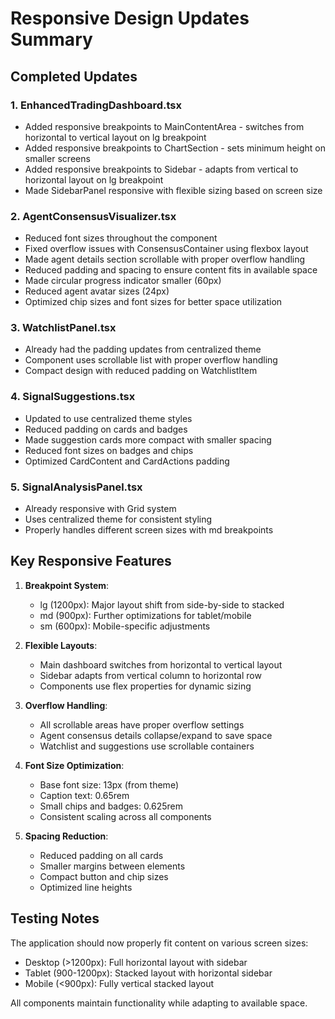 # Responsive Design Updates Summary

## Completed Updates

### 1. EnhancedTradingDashboard.tsx
- Added responsive breakpoints to MainContentArea - switches from horizontal to vertical layout on lg breakpoint
- Added responsive breakpoints to ChartSection - sets minimum height on smaller screens
- Added responsive breakpoints to Sidebar - adapts from vertical to horizontal layout on lg breakpoint
- Made SidebarPanel responsive with flexible sizing based on screen size

### 2. AgentConsensusVisualizer.tsx
- Reduced font sizes throughout the component
- Fixed overflow issues with ConsensusContainer using flexbox layout
- Made agent details section scrollable with proper overflow handling
- Reduced padding and spacing to ensure content fits in available space
- Made circular progress indicator smaller (60px)
- Reduced agent avatar sizes (24px)
- Optimized chip sizes and font sizes for better space utilization

### 3. WatchlistPanel.tsx
- Already had the padding updates from centralized theme
- Component uses scrollable list with proper overflow handling
- Compact design with reduced padding on WatchlistItem

### 4. SignalSuggestions.tsx
- Updated to use centralized theme styles
- Reduced padding on cards and badges
- Made suggestion cards more compact with smaller spacing
- Reduced font sizes on badges and chips
- Optimized CardContent and CardActions padding

### 5. SignalAnalysisPanel.tsx
- Already responsive with Grid system
- Uses centralized theme for consistent styling
- Properly handles different screen sizes with md breakpoints

## Key Responsive Features

1. **Breakpoint System**:
   - lg (1200px): Major layout shift from side-by-side to stacked
   - md (900px): Further optimizations for tablet/mobile
   - sm (600px): Mobile-specific adjustments

2. **Flexible Layouts**:
   - Main dashboard switches from horizontal to vertical layout
   - Sidebar adapts from vertical column to horizontal row
   - Components use flex properties for dynamic sizing

3. **Overflow Handling**:
   - All scrollable areas have proper overflow settings
   - Agent consensus details collapse/expand to save space
   - Watchlist and suggestions use scrollable containers

4. **Font Size Optimization**:
   - Base font size: 13px (from theme)
   - Caption text: 0.65rem
   - Small chips and badges: 0.625rem
   - Consistent scaling across all components

5. **Spacing Reduction**:
   - Reduced padding on all cards
   - Smaller margins between elements
   - Compact button and chip sizes
   - Optimized line heights

## Testing Notes

The application should now properly fit content on various screen sizes:
- Desktop (>1200px): Full horizontal layout with sidebar
- Tablet (900-1200px): Stacked layout with horizontal sidebar
- Mobile (<900px): Fully vertical stacked layout

All components maintain functionality while adapting to available space.
